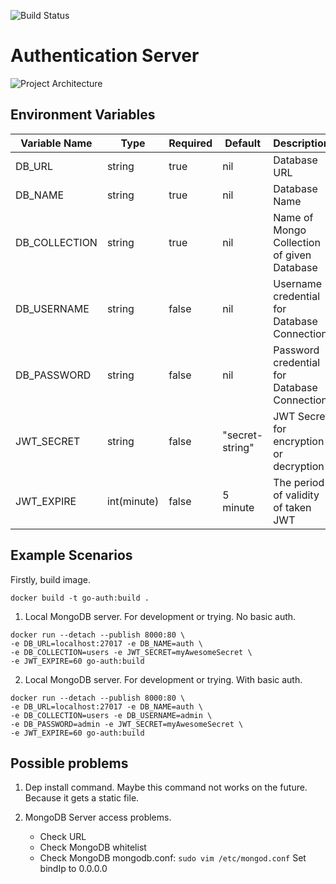 ![Build Status](http://35.246.226.178/api/badges/kalderasoft/go-auth/status.svg)

# Authentication Server

![Project Architecture](https://github.com/kalderasoft/go-auth/raw/master/static/architecture.png)

## Environment Variables

|Variable Name|Type|Required|Default|Description|
|---|---|---|---|---|
|DB_URL|string|true|nil|Database URL|
|DB_NAME|string|true|nil|Database Name|
|DB_COLLECTION|string|true|nil|Name of Mongo Collection of given Database|
|DB_USERNAME|string|false|nil|Username credential for Database Connection|
|DB_PASSWORD|string|false|nil|Password credential for Database Connection|
|JWT_SECRET|string|false|"secret-string"|JWT Secret for encryption or decryption|
|JWT_EXPIRE|int(minute)|false|5 minute|The period of validity of taken JWT|

## Example Scenarios

Firstly, build image.
```
docker build -t go-auth:build .
```

1. Local MongoDB server. For development or trying. No basic auth.

```
docker run --detach --publish 8000:80 \ 
-e DB_URL=localhost:27017 -e DB_NAME=auth \
-e DB_COLLECTION=users -e JWT_SECRET=myAwesomeSecret \
-e JWT_EXPIRE=60 go-auth:build
```

2. Local MongoDB server. For development or trying. With basic auth.
```
docker run --detach --publish 8000:80 \ 
-e DB_URL=localhost:27017 -e DB_NAME=auth \
-e DB_COLLECTION=users -e DB_USERNAME=admin \
-e DB_PASSWORD=admin -e JWT_SECRET=myAwesomeSecret \
-e JWT_EXPIRE=60 go-auth:build
```

## Possible problems
1. Dep install command. Maybe this command not works on the future. 
Because it gets a static file.

2. MongoDB Server access problems.
    * Check URL
    * Check MongoDB whitelist
    * Check MongoDB mongodb.conf: 
    ``sudo vim /etc/mongod.conf``
    Set bindIp to 0.0.0.0